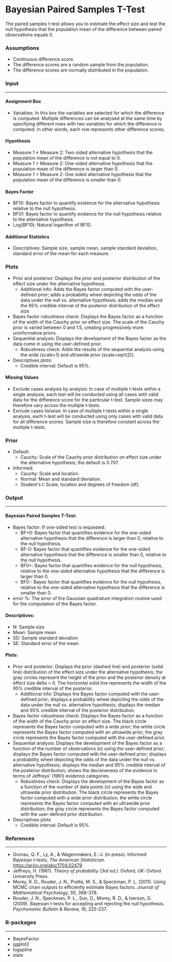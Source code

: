 Bayesian Paired Samples T-Test
===

The paired samples t-test allows you to estimate the effect size  and test the null hypothesis that the population mean of the difference between paired observations equals 0.


### Assumptions
- Continuous difference score.
- The difference scores are a random sample from the population.
- The difference scores are normally distributed in the population.


### Input
---

#### Assignment Box 
- Variables: In this box the variables are selected for which the difference is computed. Multiple differences can be analysed at the same time by specifying different rows with two variables for which the difference is computed. In other words, each row represents other difference scores. 

#### Hypothesis
- Measure 1 &ne; Measure 2: Two-sided alternative hypothesis that the population mean of the difference is not equal to 0.
- Measure 1 &gt; Measure 2: One-sided alternative hypothesis that the population mean of the difference is larger than 0.
- Measure 1 &lt; Measure 2: One sided alternative hypothesis that the population mean of the difference is smaller than 0.

#### Bayes Factor
- BF10: Bayes factor to quantify evidence for the alternative hypothesis relative to the null hypothesis.
- BF01: Bayes factor to quantify evidence for the null hypothesis relative to the alternative hypothesis.
- Log(BF10): Natural logarithm of BF10.

#### Additional Statistics
- Descriptives: Sample size, sample mean, sample standard deviation, standard error of the mean for each measure.

### Plots
- Prior and posterior: Displays the prior and posterior distribution of the effect size under the alternative hypothesis.
  - Additional info: Adds the Bayes factor computed with the user-defined prior; adds a probability wheel depicting the odds of the data under the null vs. alternative hypothesis; adds the median and the 95% credible interval of the posterior distribution of the effect size
- Bayes factor robustness check: Displays the Bayes factor as a function of the width of the Cauchy prior on effect size. The scale of the Cauchy prior is varied between 0 and 1.5, creating progressively more uninformative priors.
- Sequential analysis: Displays the development of the Bayes factor as the data come in using the user-defined prior.
  - Robustness check: Adds the results of the sequential analysis using the wide (scale=1) and ultrawide prior (scale=sqrt(2)).
- Descriptives plots:
  - Credible interval: Default is 95%.

#### Missing Values
- Exclude cases analysis by analysis: In case of multiple t-tests within a single analysis, each test will be conducted using all cases with valid data for the difference score for the particular t-test. Sample sizes may therefore vary across the multiple t-tests.
- Exclude cases listwise: In case of multiple t-tests within a single analysis, each t-test will be conducted using only cases with valid data for all difference scores. Sample size is therefore constant across the multiple t-tests.

### Prior
- Default:
  - Cauchy: Scale of the Cauchy prior distribution on effect size under the alternative hypothesis; the default is 0.707.
- Informed:
  - Cauchy: Scale and location.
  - Normal: Mean and standard deviation.
  - Student's t: Scale, location and degrees of freedom (df).



### Output
---
#### Bayesian Paired Samples T-Test:
- Bayes factor: If one-sided test is requested:
  - BF+0: Bayes factor that quantifies evidence for the one-sided alternative hypothesis that the difference is larger than 0, relative to the null hypothesis.
  - BF-0: Bayes factor that quantifies evidence for the one-sided alternative hypothesis that the difference is smaller than 0, relative to the null hypothesis.
  - BF0+: Bayes factor that quantifies evidence for the null hypothesis, relative to the one-sided alternative hypothesis that the difference is larger than 0.
  - BF0-: Bayes factor that quantifies evidence for the null hypothesis, relative to the one-sided alternative hypothesis that the difference is smaller than 0.
- error %: The error of the Gaussian quadrature integration routine used for the computation of the Bayes factor.

#### Descriptives:
- N: Sample size
- Mean: Sample mean
- SD: Sample standard deviation
- SE: Standard error of the mean

#### Plots:
- Prior and posterior: Displays the prior (dashed line) and posterior (solid line) distribution of the effect size under the alternative hypothesis; the gray circles represent the height of the prior and the posterior density at effect size delta = 0. The horizontal solid line represents the width of the 95% credible interval of the posterior.
  - Additional info: Displays the Bayes factor computed with the user-defined prior; displays a probability wheel depicting the odds of the data under the null vs. alternative hypothesis; displays the median and 95% credible interval of the posterior distribution.
- Bayes factor robustness check: Displays the Bayes factor as a function of the width of the Cauchy prior on effect size. The black circle represents the Bayes factor computed with a wide prior; the white circle represents the Bayes factor computed with an ultrawide prior; the gray circle represents the Bayes factor computed with the user-defined prior.
- Sequential analysis: Displays the development of the Bayes factor as a function of the number of observations (n) using the user-defined prior; displays the Bayes factor computed with the user-defined prior; displays a probability wheel depicting the odds of the data under the null vs. alternative hypothesis; displays the median and 95% credible interval of the posterior distribution; shows the decisiveness of the evidence in terms of Jeffreys' (1961) evidence categories.
  - Robustness check: Displays the development of the Bayes factor as a function of the number of data points (n) using the wide and ultrawide prior distribution. The black circle represents the Bayes factor computed with a wide prior distribution; the white circle represents the Bayes factor computed with an ultrawide prior distribution; the gray circle represents the Bayes factor computed with the user-defined prior distribution.
- Descriptives plots
  - Credible interval: Default is 95%.


### References
--- 
- Gronau, Q. F., Ly, A., & Wagenmakers, E.-J. (in press). Informed Bayesian t-tests. *The American Statistician*. <a href="https://arxiv.org/abs/1704.02479">https://arxiv.org/abs/1704.02479</a>
- Jeffreys, H. (1961). *Theory of probability (3rd ed.)*. Oxford, UK: Oxford University Press.
- Morey, R. D., Rouder, J. N., Pratte, M. S., & Speckman, P. L. (2011). Using MCMC chain outputs to efficiently estimate Bayes factors. *Journal of Mathematical Psychology, 55*, 368-378.
- Rouder, J. N., Speckman, P. L., Sun, D., Morey, R. D., & Iverson, G. (2009). Bayesian t-tests for accepting and rejecting the null hypothesis. *Psychonomic Bulletin & Review, 16*, 225-237.

### R-packages 
---
- BayesFactor
- ggplot2
- logspline
- stats
